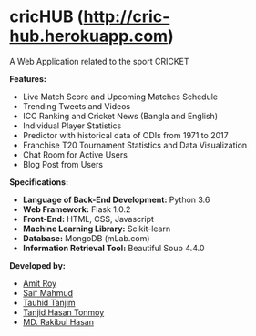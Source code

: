 # cricHUB (http://cric-hub.herokuapp.com)
A Web Application related to the sport CRICKET

**Features:**
- Live Match Score and Upcoming Matches Schedule
- Trending Tweets and Videos
- ICC Ranking and Cricket News (Bangla and English)
- Individual Player Statistics
- Predictor with historical data of ODIs from 1971 to 2017
- Franchise T20 Tournament Statistics and Data Visualization
- Chat Room for Active Users
- Blog Post from Users

**Specifications:**
- **Language of Back-End Development:** Python 3.6
- **Web Framework:** Flask 1.0.2
- **Front-End:** HTML, CSS, Javascript
- **Machine Learning Library:** Scikit-learn
- **Database:** MongoDB (mLab.com)
- **Information Retrieval Tool:** Beautiful Soup 4.4.0

**Developed by:**
- [Amit Roy](https://github.com/AmitRoy7)
- [Saif Mahmud](https://github.com/Saif-M-Dhrubo)
- [Tauhid Tanjim](https://github.com/Tanjim13)
- [Tanjid Hasan Tonmoy](https://github.com/thTonmoy)
- [MD. Rakibul Hasan](https://github.com/rht20)
